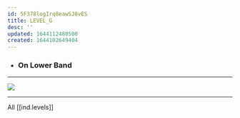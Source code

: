 ```yaml
---
id: 5F378logIrq8eawSJ8vES
title: LEVEL_G
desc: ''
updated: 1644112480500
created: 1644102649404
---
```


* ### On Lower Band

---

![](/assets/images/2022-02-05-18-11-23.png)

---

All [[ind.levels]]